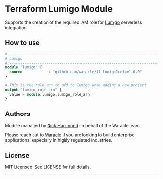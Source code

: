 # Terraform Lumigo Module

Supports the creation of the required IAM role for [Lumigo] serverless integration

## How to use

```terraform
# -----------------------------------------------------------------------------
# Lumigo
# -----------------------------------------------------------------------------
module "lumigo" {
  source            = "github.com/waracle/tf-lumigo?ref=v1.0.0"
}

# This is the role_arn to add to lumigo when adding a new project
output "lumigo_role_arn" {
  value = module.lumigo.lumigo_role_arn
}
```
<!-- BEGINNING OF PRE-COMMIT-TERRAFORM DOCS HOOK -->

<!-- END OF PRE-COMMIT-TERRAFORM DOCS HOOK -->


## Authors

Module managed by [Nick Hammond](https://github.com/nhammond101) on behalf of the Waracle team

Please reach out to [Waracle](https://waracle.com) if you are looking to build enterprise applications, especially in highly regulated industries.

## License

MIT Licensed. See [LICENSE](https://github.com/waracle/tf-lumigo/tree/main/LICENSE) for full details.

---

[Lumigo]: https://lumigo.io/

